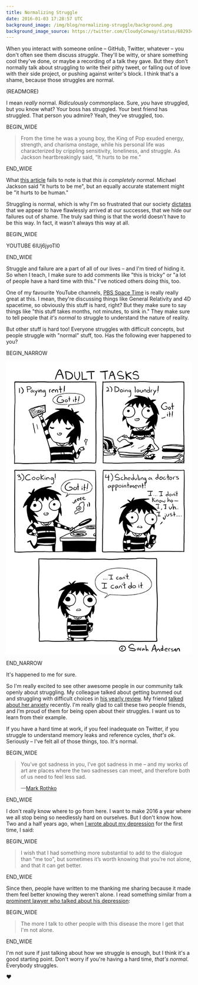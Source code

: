 ```yaml
---
title: Normalizing Struggle
date: 2016-01-03 17:28:57 UTC
background_image: /img/blog/normalizing-struggle/background.png
background_image_source: https://twitter.com/CloudyConway/status/682934079445188608
---
```


When you interact with someone online – GitHub, Twitter, whatever – you don't often see them discuss _struggle_. They'll be witty, or share something cool they've done, or maybe a recording of a talk they gave. But they don't normally talk about struggling to write their pithy tweet, or falling out of love with their side project, or pushing against writer's block. I think that's a shame, because those struggles are normal. 

(READMORE)

I mean _really_ normal. _Ridiculously_ commonplace. Sure, _you_ have struggled, but you know what? Your boss has struggled. Your best friend has struggled. That person you admire? Yeah, they've struggled, too. 

BEGIN_WIDE

> From the time he was a young boy, the King of Pop exuded energy, strength, and charisma onstage, while his personal life was characterized by crippling sensitivity, loneliness, and struggle. As Jackson heartbreakingly said, “It hurts to be me.”

END_WIDE

What [this article](http://www.huffingtonpost.com/entry/artists-sensitive-creative_567f02dee4b0b958f6598764) fails to note is that _this is completely normal_. Michael Jackson said "it hurts to be me", but an equally accurate statement might be "it hurts to be human."

Struggling is normal, which is why I'm so frustrated that our society [dictates](http://jezebel.com/youre-not-adulting-youre-acting-your-fucking-age-1746878718) that we appear to have flawlessly arrived at our successes, that we hide our failures out of shame. The truly sad thing is that the world doesn't have to be this way. In fact, it wasn't always this way at all.

BEGIN_WIDE

YOUTUBE 6IUj6jyoTl0

END_WIDE

Struggle and failure are a part of all of our lives – and I'm tired of hiding it. So when I teach, I make sure to add comments like "this is tricky" or "a lot of people have a hard time with this." I've noticed others doing this, too. 

One of my favourite YouTube channels, [PBS Space Time](https://www.youtube.com/channel/UC7_gcs09iThXybpVgjHZ_7g) is really really great at this. I mean, they're discussing things like General Relativity and 4D spacetime, so obviously this stuff is hard, right? But they make sure to say things like "this stuff takes months, not minutes, to sink in." They make sure to tell people that _it's normal_ to struggle to understand the nature of reality.

But other stuff is hard too! Everyone struggles with difficult concepts, but people struggle with "normal" stuff, too. Has the following ever happened to you?

BEGIN_NARROW

[![Adult tasks](/img/blog/normalizing-struggle/sarah_scribbles.jpg)](http://sarahcandersen.com/post/129419169496/i-know-the-internet-is-rampant-with-jokes-about)

END_NARROW

It's happened to me for sure.

So I'm really excited to see other awesome people in our community talk openly about struggling. My colleague talked about getting bummed out and struggling with difficult choices in [his yearly review](http://orta.io/on/being/29/). My friend [talked about her anxiety](http://www.mennenia.com/articles/2015-12-23-goodbye2015/) recently. I'm really glad to call these two people friends, and I'm proud of them for being open about their struggles. I want us to learn from their example.

If you have a hard time at work, if you feel inadequate on Twitter, if you struggle to understand memory leaks and reference cycles, _that's ok_. Seriously – I've felt all of those things, too. It's normal.

BEGIN_WIDE

> You’ve got sadness in you, I’ve got sadness in me – and my works of art are places where the two sadnesses can meet, and therefore both of us need to feel less sad. 
> 
> —[Mark Rothko](https://youtu.be/qFnNgTSkHPM?t=412)

END_WIDE

I don't really know where to go from here. I want to make 2016 a year where we all stop being so needlessly hard on ourselves. But I don't know how. Two and a half years ago, when [I wrote about my depression](/blog/depression/) for the first time, I said:

BEGIN_WIDE

> I wish that I had something more substantial to add to the dialogue than "me too", but sometimes it’s worth knowing that you’re not alone, and that it can get better.

END_WIDE

Since then, people have written to me thanking me sharing because it made them feel better knowing they weren't alone. I read something similar from a [prominent lawyer who talked about his depression](https://popehat.com/2015/05/21/happy-to-be-here/):

BEGIN_WIDE

> The more I talk to other people with this disease the more I get that I'm not alone. 

END_WIDE

I'm not sure if just talking about how we struggle is enough, but I think it's a good starting point. Don't worry if you're having a hard time, _that's normal_. Everybody struggles.

❤️
